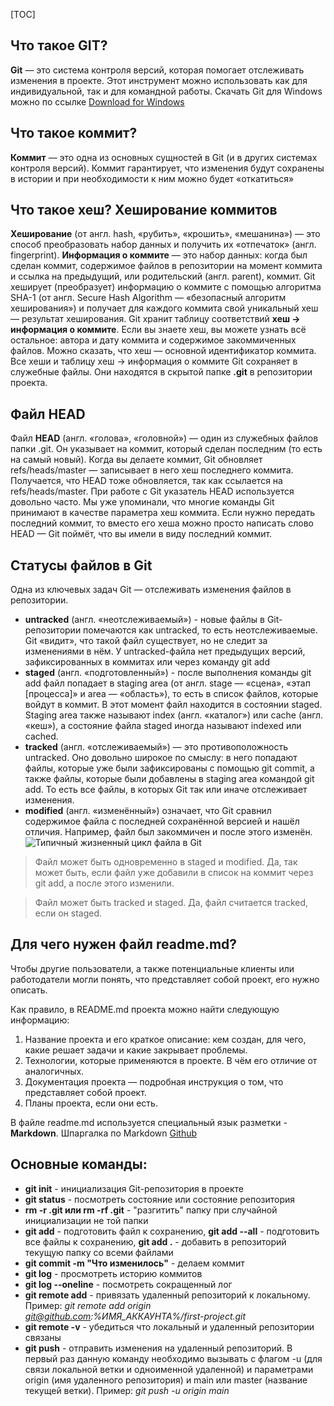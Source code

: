 [TOC]
## <a id="git">Что такое GIT?</a>
**Git** — это система контроля версий, которая помогает отслеживать изменения в проекте. Этот инструмент можно использовать как для индивидуальной, так и для командной работы.
Скачать Git для Windows можно по ссылке [Download for Windows](https://git-scm.com/download/win)

## <a id="commit">Что такое коммит?</a>
**Коммит** — это одна из основных сущностей в Git (и в других системах контроля версий). Коммит гарантирует, что изменения будут сохранены в истории и при необходимости к ним можно будет «откатиться»

## <a id="hash">Что такое хеш? Хеширование коммитов</a>
**Хеширование** (от англ. hash, «рубить», «крошить», «мешанина») — это способ преобразовать набор данных и получить их «отпечаток» (англ. fingerprint).
**Информация о коммите** — это набор данных: когда был сделан коммит, содержимое файлов в репозитории на момент коммита и ссылка на предыдущий, или родительский (англ. parent), коммит.
Git хеширует (преобразует) информацию о коммите с помощью алгоритма SHA-1 (от англ. Secure Hash Algorithm — «безопасный алгоритм хеширования») и получает для каждого коммита свой уникальный хеш — результат хеширования.
Git хранит таблицу соответствий **хеш → информация о коммите**. Если вы знаете хеш, вы можете узнать всё остальное: автора и дату коммита и содержимое закоммиченных файлов. Можно сказать, что хеш — основной идентификатор коммита.
Все хеши и таблицу хеш → информация о коммите Git сохраняет в служебные файлы. Они находятся в скрытой папке **.git** в репозитории проекта.

## <a id="head">Файл HEAD</a>
Файл **HEAD** (англ. «голова», «головной») — один из служебных файлов папки .git. Он указывает на коммит, который сделан последним (то есть на самый новый).
Когда вы делаете коммит, Git обновляет refs/heads/master — записывает в него хеш последнего коммита. Получается, что HEAD тоже обновляется, так как ссылается на refs/heads/master.
При работе с Git указатель HEAD используется довольно часто. Мы уже упоминали, что многие команды Git принимают в качестве параметра хеш коммита. Если нужно передать последний коммит, то вместо его хеша можно просто написать слово HEAD — Git поймёт, что вы имели в виду последний коммит.

## <a id="status">Статусы файлов в Git</a>
Одна из ключевых задач Git — отслеживать изменения файлов в репозитории.
* **untracked** (англ. «неотслеживаемый») - новые файлы в Git-репозитории помечаются как untracked, то есть неотслеживаемые. Git «видит», что такой файл существует, но не следит за изменениями в нём. У untracked-файла нет предыдущих версий, зафиксированных в коммитах или через команду git add
* **staged** (англ. «подготовленный») - после выполнения команды git add файл попадает в staging area (от англ. stage — «сцена», «этап [процесса]» и area — «область»), то есть в список файлов, которые войдут в коммит. В этот момент файл находится в состоянии staged. Staging area также называют index (англ. «каталог») или cache (англ. «кеш»), а состояние файла staged иногда называют indexed или cached.
* **tracked** (англ. «отслеживаемый») — это противоположность untracked. Оно довольно широкое по смыслу: в него попадают файлы, которые уже были зафиксированы с помощью git commit, а также файлы, которые были добавлены в staging area командой git add. То есть все файлы, в которых Git так или иначе отслеживает изменения.
* **modified** (англ. «изменённый») означает, что Git сравнил содержимое файла с последней сохранённой версией и нашёл отличия. Например, файл был закоммичен и после этого изменён.
![Типичный жизненный цикл файла в Git](https://pictures.s3.yandex.net/resources/M2_T5_1686651284.png)
>Файл может быть одновременно в staged и modified. Да, так может быть, если файл уже добавили в список на коммит через git add, а после этого изменили.

>Файл может быть tracked и staged. Да, файл считается tracked, если он staged.

## <a id="readme">Для чего нужен файл readme.md?</a>
Чтобы другие пользователи, а также потенциальные клиенты или работодатели могли понять, что представляет собой проект, его нужно описать.

Как правило, в README.md проекта можно найти следующую информацию:
1. Название проекта и его краткое описание: кем создан, для чего, какие решает задачи и какие закрывает проблемы.
2. Технологии, которые применяются в проекте. В чём его отличие от аналогичных.
3. Документация проекта — подробная инструкция о том, что представляет собой проект.
4. Планы проекта, если они есть.

В файле readme.md используется специальный язык разметки - **Markdown**. Шпаргалка по Markdown [Github](https://gist.github.com/fomvasss/8dd8cd7f88c67a4e3727f9d39224a84c)

## <a id="commands">Основные команды:</a>
* **git init** - инициализация Git-репозитория в проекте
* **git status** - посмотреть состояние или состояние репозитория
* **rm -r .git или rm -rf .git** - "разгитить" папку при случайной инициализации не той папки
* **git add** - подготовить файл к сохранению, **git add --all** - подготовить все файлы к сохранению, **git add .** - добавить в репозиторий текущую папку со всеми файлами
* **git commit -m "Что изменилось"** - делаем коммит
* **git log** - просмотреть историю коммитов
* **git log --oneline** - посмотреть сокращенный лог
* **git remote add** - привязать удаленный репозиторий к локальному. Пример: *git remote add origin git@github.com:%ИМЯ_АККАУНТА%/first-project.git*
* **git remote -v** - убедиться что локальный и удаленный репозитории связаны
* **git push** - отправить изменения на удаленный репозиторий. В первый раз данную команду необходимо вызывать с флагом -u (для связи локальной ветки и одноименной удаленной) и параметрами origin (имя удаленного репозитория) и main или master (название текущей ветки). Пример: *git push -u origin main*
